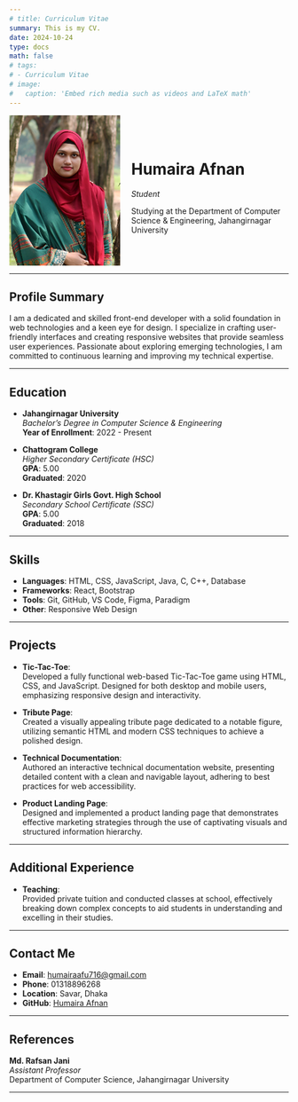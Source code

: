 ```yaml
---
# title: Curriculum Vitae
summary: This is my CV.
date: 2024-10-24
type: docs
math: false
# tags:
# - Curriculum Vitae
# image:
#   caption: 'Embed rich media such as videos and LaTeX math'
---
```


<div style="display: flex; align-items: center;">
  <img src="./avatar.jpg" alt="Humaira Afnan" style="width: 200px; height: auto; margin-right: 20px;">
  <div>
    <h1>Humaira Afnan</h1>
    <p><em>Student</em></p>
    <p>Studying at the Department of Computer Science & Engineering, Jahangirnagar University</p>
  </div>
</div>

---

## Profile Summary

I am a dedicated and skilled front-end developer with a solid foundation in web technologies and a keen eye for design. I specialize in crafting user-friendly interfaces and creating responsive websites that provide seamless user experiences. Passionate about exploring emerging technologies, I am committed to continuous learning and improving my technical expertise.

---

## Education

- **Jahangirnagar University**  
  *Bachelor’s Degree in Computer Science & Engineering*  
  **Year of Enrollment**: 2022 - Present

- **Chattogram College**  
  *Higher Secondary Certificate (HSC)*  
  **GPA**: 5.00  
  **Graduated**: 2020

- **Dr. Khastagir Girls Govt. High School**  
  *Secondary School Certificate (SSC)*  
  **GPA**: 5.00  
  **Graduated**: 2018

---

## Skills

- **Languages**: HTML, CSS, JavaScript, Java, C, C++, Database  
- **Frameworks**: React, Bootstrap  
- **Tools**: Git, GitHub, VS Code, Figma, Paradigm  
- **Other**: Responsive Web Design  

---

## Projects

- **Tic-Tac-Toe**:  
  Developed a fully functional web-based Tic-Tac-Toe game using HTML, CSS, and JavaScript. Designed for both desktop and mobile users, emphasizing responsive design and interactivity.

- **Tribute Page**:  
  Created a visually appealing tribute page dedicated to a notable figure, utilizing semantic HTML and modern CSS techniques to achieve a polished design.

- **Technical Documentation**:  
  Authored an interactive technical documentation website, presenting detailed content with a clean and navigable layout, adhering to best practices for web accessibility.

- **Product Landing Page**:  
  Designed and implemented a product landing page that demonstrates effective marketing strategies through the use of captivating visuals and structured information hierarchy.

---

## Additional Experience

- **Teaching**:  
  Provided private tuition and conducted classes at school, effectively breaking down complex concepts to aid students in understanding and excelling in their studies.

---

## Contact Me

- **Email**: humairaafu716@gmail.com  
- **Phone**: 01318896268  
- **Location**: Savar, Dhaka  
- **GitHub**: [Humaira Afnan](https://github.com/Humairafnan)

---

## References

**Md. Rafsan Jani**  
*Assistant Professor*  
Department of Computer Science, Jahangirnagar University  

---

